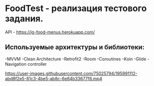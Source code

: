 # FoodTest - реализация тестового задания.

API - https://ig-food-menus.herokuapp.com/

Используемые архитектуры и библиотеки:
-------------------------
-MVVM 
-Clean Architecture
-Retrofit2
-Room
-Coroutines
-Koin
-Glide
-Navigation controller

https://user-images.githubusercontent.com/75025794/195991112-abd8f2e5-81c3-4be5-ab8c-6e64b33677f8.mp4

